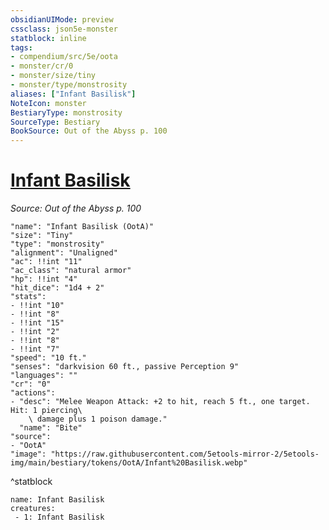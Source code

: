 ```yaml
---
obsidianUIMode: preview
cssclass: json5e-monster
statblock: inline
tags:
- compendium/src/5e/oota
- monster/cr/0
- monster/size/tiny
- monster/type/monstrosity
aliases: ["Infant Basilisk"]
NoteIcon: monster
BestiaryType: monstrosity
SourceType: Bestiary
BookSource: Out of the Abyss p. 100
---
```

# [Infant Basilisk](2-Mechanics\CLI\bestiary\monstrosity/infant-basilisk-oota.md)
*Source: Out of the Abyss p. 100*  

```statblock
"name": "Infant Basilisk (OotA)"
"size": "Tiny"
"type": "monstrosity"
"alignment": "Unaligned"
"ac": !!int "11"
"ac_class": "natural armor"
"hp": !!int "4"
"hit_dice": "1d4 + 2"
"stats":
- !!int "10"
- !!int "8"
- !!int "15"
- !!int "2"
- !!int "8"
- !!int "7"
"speed": "10 ft."
"senses": "darkvision 60 ft., passive Perception 9"
"languages": ""
"cr": "0"
"actions":
- "desc": "Melee Weapon Attack: +2 to hit, reach 5 ft., one target. Hit: 1 piercing\
    \ damage plus 1 poison damage."
  "name": "Bite"
"source":
- "OotA"
"image": "https://raw.githubusercontent.com/5etools-mirror-2/5etools-img/main/bestiary/tokens/OotA/Infant%20Basilisk.webp"
```
^statblock

```encounter-table
name: Infant Basilisk
creatures:
 - 1: Infant Basilisk
```